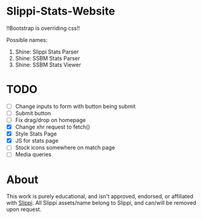 # Slippi-Stats-Website

!!Bootstrap is overriding css!!

Possible names:

1. Shine: Slippi Stats Parser
2. Shine: SSBM Stats Parser
3. Shine: SSBM Stats Viewer

# TODO

- [ ] Change inputs to form with button being submit
- [ ] Submit button
- [ ] Fix drag/drop on homepage
- [x] Change xhr request to fetch()
- [x] Style Stats Page
- [x] JS for stats page
- [ ] Stock icons somewhere on match page
- [ ] Media queries

# About

This work is purely educational, and isn't approved, endorsed, or affiliated with [Slippi](https://slippi.gg/). All Slippi assets/name belong to Slippi, and can/will be removed upon request.
